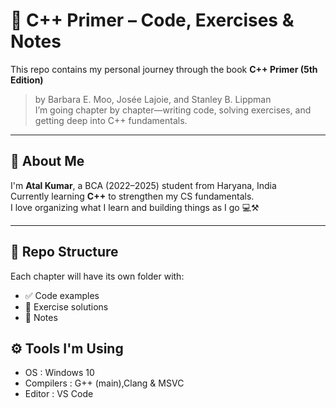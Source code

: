 # 📘 C++ Primer – Code, Exercises & Notes

This repo contains my personal journey through the book **C++ Primer (5th Edition)**  
> by Barbara E. Moo, Josée Lajoie, and Stanley B. Lippman   
I’m going chapter by chapter—writing code, solving exercises, and getting deep into C++ fundamentals.

---

## 👤 About Me

I'm **Atal Kumar**, a BCA (2022–2025) student from Haryana, India  
Currently learning **C++** to strengthen my CS fundamentals.  
I love organizing what I learn and building things as I go 💻⚒️

---

## 🧱 Repo Structure

Each chapter will have its own folder with:
- ✅ Code examples
- 🧠 Exercise solutions
- 📝 Notes

## ⚙ Tools I'm Using

- OS : Windows 10
- Compilers : G++ (main),Clang & MSVC
- Editor : VS Code